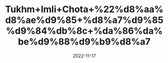 ---
title: 'Tukhm+Imli+Chota+%22%d8%aa%d8%ae%d9%85+%d8%a7%d9%85%d9%84%db%8c+%da%86%da%be%d9%88%d9%b9%d8%a7'
date: '2022-11-17' 
metatag: '' 
inventory: '0' 
draft: false 
# meta description 
shortDescripton: 'Tamarind+Seeds%22+Beneficial+for+teeth+and+Helps+in+promoting+digestion'
description: 'Seed+%d8%aa%d8%ae%d9%85++%d8%a8%db%8c%d8%ac'
longdescription: ''
tags: ''
brand: ''
subCategory: ''
unit: '50 gm-Pk'
sellCount: '0'
featured: True
# product Price
price: '30.0'
# Product Short Description
shortDescription: 'Tamarind+Seeds%22+Beneficial+for+teeth+and+Helps+in+promoting+digestion'
productID: '3F03EB06-0339-ED11-9968-005056B3A416'
type: 'products'
category: 'Seed+%d8%aa%d8%ae%d9%85++%d8%a8%db%8c%d8%ac' 
thumnailproduct: 'https://eraconnect.blob.core.windows.net/product-images/aminsaddiquidawakhana/6600de35-7081-4d06-99cb-a6611e63339b.webp' 
images:
  - image: 'https://eraconnect.blob.core.windows.net/product-images/aminsaddiquidawakhana/6600de35-7081-4d06-99cb-a6611e63339b.webp'  
Variants:
---